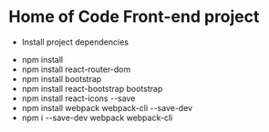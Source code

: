 # Home of Code Front-end project
- Install project dependencies
* npm install
* npm install react-router-dom
* npm install bootstrap
* npm install react-bootstrap bootstrap
* npm install react-icons --save
* npm install webpack webpack-cli --save-dev
* npm i --save-dev webpack webpack-cli
